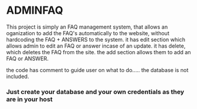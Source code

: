 # ADMINFAQ
This project is simply an FAQ management system, that allows an oganization to add the FAQ's automatically to the  website, without hardcoding the FAQ + ANSWERS to the system.
it has edit section which allows admin to edit an FAQ or answer incase of an update.
it has delete, which deletes the FAQ from the site.
the add section allows them to add an FAQ or ANSWER.

the code has comment to guide user on what to do..... the database is not included.

<h3>Just create your database and your own credentials as they are in your host</h3>